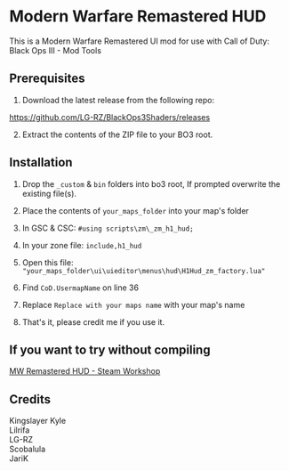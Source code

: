 # Modern Warfare Remastered HUD
This is a Modern Warfare Remastered UI mod for use with Call of Duty: Black Ops III - Mod Tools

## Prerequisites
1) Download the latest release from the following repo:

https://github.com/LG-RZ/BlackOps3Shaders/releases

2) Extract the contents of the ZIP file to your BO3 root.

## Installation
1) Drop the `_custom` & `bin` folders into bo3 root, If prompted overwrite the existing file(s).

2) Place the contents of `your_maps_folder` into your map's folder

3) In GSC & CSC:
`#using scripts\zm\_zm_h1_hud;`

4) In your zone file:
`include,h1_hud`

5) Open this file:
`"your_maps_folder\ui\uieditor\menus\hud\H1Hud_zm_factory.lua"`

6) Find `CoD.UsermapName` on line 36

7) Replace `Replace with your maps name` with your map's name

8) That's it, please credit me if you use it.

## If you want to try without compiling
[MW Remastered HUD - Steam Workshop](https://steamcommunity.com/sharedfiles/filedetails/?id=3168442302)

## Credits
Kingslayer Kyle\
Lilrifa\
LG-RZ\
Scobalula\
JariK

